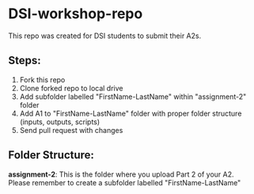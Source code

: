 # DSI-workshop-repo
This repo was created for DSI students to submit their A2s.

## Steps:
1. Fork this repo
2. Clone forked repo to local drive
3. Add subfolder labelled "FirstName-LastName" within "assignment-2" folder
4. Add A1 to "FirstName-LastName" folder with proper folder structure (inputs, outputs, scripts)
5. Send pull request with changes

## Folder Structure:
**assignment-2**:
This is the folder where you upload Part 2 of your A2. Please remember to create a subfolder labelled "FirstName-LastName"

